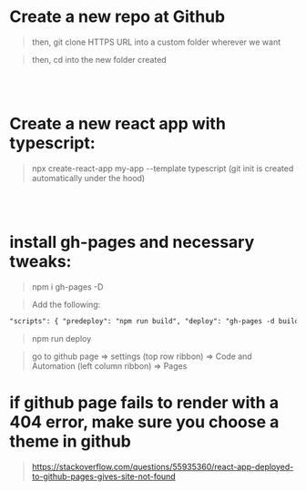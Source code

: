 # Create a new repo at Github

> then, git clone HTTPS URL into a custom folder wherever we want

> then, cd into the new folder created

<br>

<br>

# Create a new react app with typescript:

> npx create-react-app my-app --template typescript (git init is created automatically under the hood)

<br>

<br>

# install gh-pages and necessary tweaks:

> npm i gh-pages -D

> Add the following:

```html
"scripts": { "predeploy": "npm run build", "deploy": "gh-pages -d build", },
```

> npm run deploy

> go to github page => settings (top row ribbon) => Code and Automation (left column ribbon) => Pages

# if github page fails to render with a 404 error, make sure you choose a theme in github

> https://stackoverflow.com/questions/55935360/react-app-deployed-to-github-pages-gives-site-not-found
